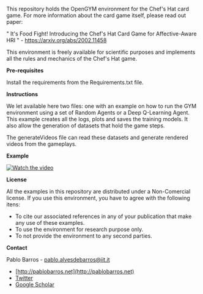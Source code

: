 This repository holds the OpenGYM environment for the Chef's Hat card game.
For more information about the card game itself, please read out paper:

" It's Food Fight! Introducing the Chef's Hat Card Game for Affective-Aware HRI " - https://arxiv.org/abs/2002.11458

This environment is freely available for scientific purposes and implements all the rules and mechanics of the Chef's Hat game.

**Pre-requisites**

Install the requirements from the Requirements.txt file.

**Instructions**

We let available here two files: one with an example on how to run the GYM environment using a set of Random Agents or a Deep Q-Learning Agent.
This example creates all the logs, plots and saves the training models. It also allow the generation of datasets that hold the game steps.

The generateVideos file can read these datasets and generate rendered videos from the gameplays.
    

**Example**


[![Watch the video](https://www.youtube.com/watch?v=rxp3Xx4De7k)](https://www.youtube.com/watch?v=rxp3Xx4De7k)


**License**

All the examples in this repository are distributed under a Non-Comercial license. If you use this environment, you have to agree with the following itens:

- To cite our associated references in any of your publication that make any use of these examples.
- To use the environment for research purpose only.
- To not provide the environment to any second parties.

**Contact**

Pablo Barros - pablo.alvesdebarros@iit.it

- [http://pablobarros.net](http://pablobarros.net)
- [Twitter](https://twitter.com/PBarros_br)
- [Google Scholar](https://scholar.google.com/citations?user=LU9tpkMAAAAJ)